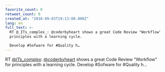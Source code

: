 ```yaml
---
favorite_count: 0
retweet_count: 0
created_at: "2018-09-03T19:13:00.000Z"
lang: en
full_text: >-
  RT @_ITs_complex_: @coderbyheart shows a great Code Review "Workflow" for
  principles with a learning cycle.

  Develop #Sofware for #Quality h…
---
```


RT [@_ITs_complex_](https://twitter.com/_ITs_complex_):
[@coderbyheart](https://twitter.com/coderbyheart) shows a great Code Review
"Workflow" for principles with a learning cycle. Develop #Sofware for #Quality
h…
